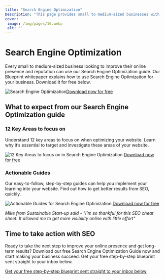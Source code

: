 ```yaml
---
title: "Search Engine Optimization"
Description: "This page provides small to medium-sized businesses with Search Engine Optimization (SEO) advice and strategies to improve their online presence and reputation. Learn the latest tips on SEO content optimization and best practices for creating a successful online presence."
cover: 
 image: /img/pages/16.webp
 alt: ''
---
```


<h1>Search Engine Optimization</h1>  <p>Every small to medium-sized business looking to improve their online presence and reputation can use our Search Engine Optimization guide. Our Blueprint whitepaper explains how to use Search Engine Optimization for your business. Download it for free below.</p><img src="sustainablestartup_seo.jpg" alt="Search Engine Optimization"><a href="/report.pdf" class="btn btn-primary">Download now for free</a><h2>What to expect from our Search Engine Optimization guide</h2>  <h3>12 Key Areas to focus on</h3>    <p>Understand 12 key areas to focus on when optimizing your website. Learn why it’s essential to target and investigate these areas of your website.</p>    <img src="key_areas_seo.jpg" alt="12 Key Areas to focus on in Search Engine Optimization">    <a href="/report.pdf" class="btn btn-primary">Download now for free</a>  <h3>Actionable Guides</h3>    <p>Our easy-to-follow, step-by-step guides can help you implement your learning into your website. Find out how to get better results from SEO, quickly.</p>    <img src="actionable_guides_seo.jpg" alt="Actionable Guides for Search Engine Optimization">    <a href="/report.pdf" class="btn btn-primary">Download now for free</a><p><em>Mike from Sustainable Start-up said - "I’m so thankful for this SEO cheat sheet. It allowed me to get more visibility online with little effort"</em></p><h2>Time to take action with SEO</h2>  <p>Ready to take the next step to improve your online presence and get long-term results? Download our free Search Engine Optimization Guide now and start making your business succeed. Get your free step-by-step blueprint sent straight to your inbox below.</p><a href="/contact" class="btn btn-primary">Get your free step-by-step blueprint sent straight to your inbox below</a>